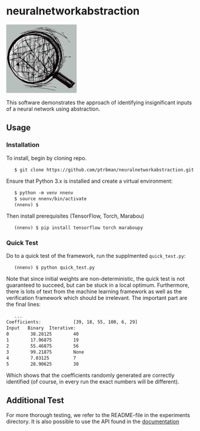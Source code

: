 # neuralnetworkabstraction

![NNA logo](https://raw.githubusercontent.com/ptrbman/neuralnetworkabstraction/master/docs/nna_logo.png)

This software demonstrates the approach of identifying insignificant inputs of a neural network using abstraction.

## Usage

### Installation

To install, begin by cloning repo.

```
   $ git clone https://github.com/ptrbman/neuralnetworkabstraction.git
```

Ensure that Python 3.x is installed and create a virtual environment:


```
   $ python -m venv nnenv
   $ source nnenv/bin/activate
   (nnenv) $
```

Then install prerequisites (TensorFlow, Torch, Marabou)

```
   (nnenv) $ pip install tensorflow torch maraboupy
```



### Quick Test
Do to a quick test of the framework, run the supplmented ``quick_test.py``:

```
   (nnenv) $ python quick_test.py
```

Note that since initial weights are non-deterministic, the quick test is not
guaranteed to succeed, but can be stuck in a local optimum. Furthermore, there is lots of text from the machine learning framework as well as the verification framework which should be irrelevant. The important part are the final lines:

```
   ...
Coefficients:            [39, 18, 55, 100, 6, 29]
Input   Binary  Iterative:
0        38.28125        40
1        17.96875        19
2        55.46875        56
3        99.21875        None
4        7.03125         7
5        28.90625        30
```

Which shows that the coefficients randomly generated are correctly identified (of course, in every run the exact numbers will be different).


Additional Test
---------------
For more thorough testing, we refer to the README-file in the experiments directory. It is also possible to use the API found in the [documentation](https://ptrbman.github.io/neuralnetworkabstraction/)
